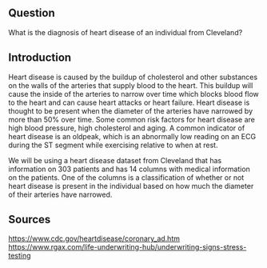 ## Question
What is the diagnosis of heart disease of an individual from Cleveland?

## Introduction
Heart disease is caused by the buildup of cholesterol and other substances on the walls of the arteries that supply blood to the heart. This buildup will cause the inside of the arteries to narrow over time which blocks blood flow to the heart and can cause heart attacks or heart failure. Heart disease is thought to be present when the diameter of the arteries have narrowed by more than 50% over time. Some common risk factors for heart disease are high blood pressure, high cholesterol and aging. A common indicator of heart disease is an oldpeak, which is an abnormally low reading on an ECG during the ST segment while exercising relative to when at rest.

We will be using a heart disease dataset from Cleveland that has information on 303 patients and has 14 columns with medical information on the patients. One of the columns is a classification of whether or not heart disease is present in the individual based on how much the diameter of their arteries have narrowed.

## Sources
https://www.cdc.gov/heartdisease/coronary_ad.htm
https://www.rgax.com/life-underwriting-hub/underwriting-signs-stress-testing

```R

```
